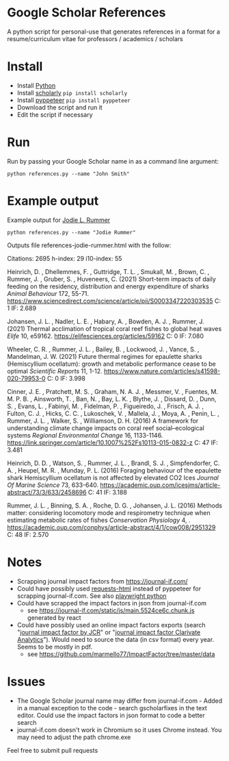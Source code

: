 # Google Scholar References
A python script for personal-use that generates references in a format for a resume/curriculum vitae for professors / academics / scholars

# Install
- Install [Python](https://www.python.org/downloads/)
- Install [scholarly](https://github.com/scholarly-python-package/scholarly) `pip install scholarly`
- Install [pyppeteer](https://github.com/pyppeteer/pyppeteer) `pip install pyppeteer`
- Download the script and run it
- Edit the script if necessary

# Run
Run by passing your Google Scholar name in as a command line argument:

`python references.py --name "John Smith"`

# Example output

Example output for [Jodie L. Rummer](http://scholar.google.com.au/citations?user=ynWS968AAAAJ&hl=en)

`python references.py --name "Jodie Rummer"`

Outputs file references-jodie-rummer.html with the follow:

Citations: 2695
h-index: 29
i10-index: 55

Heinrich, D. , Dhellemmes, F. , Guttridge, T. L. , Smukall, M. , Brown, C. , Rummer, J. , Gruber, S. , Huveneers, C. (2021) Short-term impacts of daily feeding on the residency, distribution and energy expenditure of sharks *Animal Behaviour* 172, 55-71. https://www.sciencedirect.com/science/article/pii/S0003347220303535 C: 1 IF: 2.689

Johansen, J. L. , Nadler, L. E. , Habary, A. , Bowden, A. J. , Rummer, J. (2021) Thermal acclimation of tropical coral reef fishes to global heat waves *Elife* 10, e59162. https://elifesciences.org/articles/59162 C: 0 IF: 7.080

Wheeler, C. R. , Rummer, J. L. , Bailey, B. , Lockwood, J. , Vance, S. , Mandelman, J. W. (2021) Future thermal regimes for epaulette sharks (Hemiscyllium ocellatum): growth and metabolic performance cease to be optimal *Scientific Reports* 11, 1-12. https://www.nature.com/articles/s41598-020-79953-0 C: 0 IF: 3.998

Cinner, J. E. , Pratchett, M. S. , Graham, N. A. J. , Messmer, V. , Fuentes, M. M. P. B. , Ainsworth, T. , Ban, N. , Bay, L. K. , Blythe, J. , Dissard, D. , Dunn, S. , Evans, L. , Fabinyi, M. , Fidelman, P. , Figueiredo, J. , Frisch, A. J. , Fulton, C. J. , Hicks, C. C. , Lukoschek, V. , Mallela, J. , Moya, A. , Penin, L. , Rummer, J. L. , Walker, S. , Williamson, D. H. (2016) A framework for understanding climate change impacts on coral reef social–ecological systems *Regional Environmental Change* 16, 1133-1146. https://link.springer.com/article/10.1007%252Fs10113-015-0832-z C: 47 IF: 3.481

Heinrich, D. D. , Watson, S. , Rummer, J. L. , Brandl, S. J. , Simpfendorfer, C. A. , Heupel, M. R. , Munday, P. L. (2016) Foraging behaviour of the epaulette shark Hemiscyllium ocellatum is not affected by elevated CO2 Ices *Journal Of Marine Science* 73, 633-640. https://academic.oup.com/icesjms/article-abstract/73/3/633/2458696 C: 41 IF: 3.188

Rummer, J. L. , Binning, S. A. , Roche, D. G. , Johansen, J. L. (2016) Methods matter: considering locomotory mode and respirometry technique when estimating metabolic rates of fishes *Conservation Physiology* 4, . https://academic.oup.com/conphys/article-abstract/4/1/cow008/2951329 C: 48 IF: 2.570


# Notes
- Scrapping journal impact factors from https://journal-if.com/
- Could have possibly used [requests-html](https://github.com/psf/requests-html) instead of pyppeteer for scrapping journal-if.com. See also [playwright python](https://github.com/microsoft/playwright-python)
- Could have scrapped the impact factors in json from journal-if.com
  - see https://journal-if.com/static/js/main.5524ce6c.chunk.js generated by react
- Could have possibly used an online impact factors exports (search "[journal impact factor by JCR](https://jcr.clarivate.com/)" or "[journal impact factor Clarivate Analytics](https://clarivate.com/webofsciencegroup/essays/impact-factor/)"). Would need to source the data (in csv format) every year. Seems to be mostly in pdf.
  - see https://github.com/marmello77/ImpactFactor/tree/master/data

# Issues
- The Google Scholar journal name may differ from journal-if.com - Added in a manual exception to the code - search gscholarfixes in the text editor. Could use the impact factors in json format to code a better search
- journal-if.com doesn't work in Chromium so it uses Chrome instead. You may need to adjust the path chrome.exe

Feel free to submit pull requests
